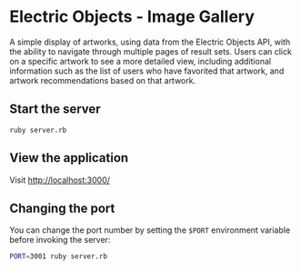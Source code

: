 # Electric Objects - Image Gallery


A simple display of artworks, using data from the Electric Objects API, with the ability to navigate through multiple pages of result sets. Users can click on a specific artwork to see a more detailed view, including additional information such as the list of users who have favorited that artwork, and artwork recommendations based on that artwork.


## Start the server


```
ruby server.rb
```

## View the application

Visit <http://localhost:3000/>


## Changing the port

You can change the port number by setting the `$PORT` environment variable before invoking the server:

```sh
PORT=3001 ruby server.rb
```

